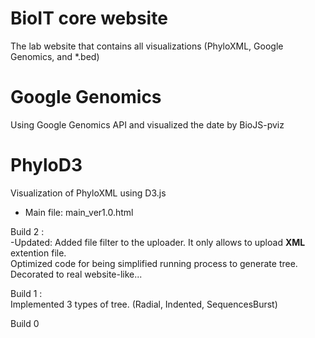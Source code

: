 BioIT core website
=======
The lab website that contains all visualizations (PhyloXML, Google Genomics, and *.bed)


Google Genomics
=======
Using Google Genomics API and visualized the date by BioJS-pviz



PhyloD3
=======

Visualization of PhyloXML using D3.js

* Main file: main_ver1.0.html

Build 2 : <br>
  -Updated: Added file filter to the uploader. It only allows to upload <strong>XML</strong> extention file. <br>
  Optimized code for being simplified running process to generate tree.
  Decorated to real website-like...

Build 1 : <br>
  Implemented 3 types of tree. (Radial, Indented, SequencesBurst)

Build 0
